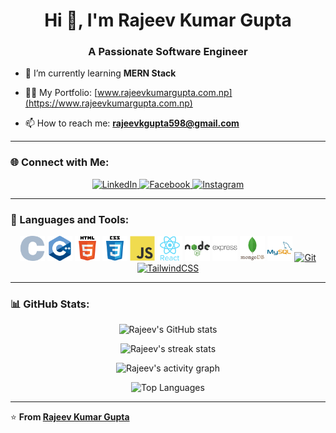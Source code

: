 <h1 align="center">Hi 👋, I'm Rajeev Kumar Gupta</h1>
<h3 align="center">A Passionate Software Engineer</h3>

- 🌱 I’m currently learning **MERN Stack**

- 👨‍💻 My Portfolio: [www.rajeevkumargupta.com.np](https://www.rajeevkumargupta.com.np)

- 📫 How to reach me: **rajeevkgupta598@gmail.com**

---

### 🌐 Connect with Me:
<p align="center">
  <a href="https://www.linkedin.com/in/rajeevgupta995/" target="_blank">
    <img src="https://raw.githubusercontent.com/rahuldkjain/github-profile-readme-generator/master/src/images/icons/Social/linked-in-alt.svg" alt="LinkedIn" height="40" width="50" />
  </a>
  <a href="https://www.facebook.com/share/17kgwvabrx/" target="_blank">
    <img src="https://raw.githubusercontent.com/rahuldkjain/github-profile-readme-generator/master/src/images/icons/Social/facebook.svg" alt="Facebook" height="40" width="50" />
  </a>
  <a href="https://www.instagram.com/im_rajeevgupta" target="_blank">
    <img src="https://raw.githubusercontent.com/rahuldkjain/github-profile-readme-generator/master/src/images/icons/Social/instagram.svg" alt="Instagram" height="40" width="50" />
  </a>
</p>

---

### 🧰 Languages and Tools:
<p align="center">
  <a href="https://www.cprogramming.com/" target="_blank"><img src="https://raw.githubusercontent.com/devicons/devicon/master/icons/c/c-original.svg" alt="C" width="40" height="40"/></a>
  <a href="https://www.w3schools.com/cpp/" target="_blank"><img src="https://raw.githubusercontent.com/devicons/devicon/master/icons/cplusplus/cplusplus-original.svg" alt="C++" width="40" height="40"/></a>
  <a href="https://www.w3schools.com/html/" target="_blank"><img src="https://raw.githubusercontent.com/devicons/devicon/master/icons/html5/html5-original-wordmark.svg" alt="HTML" width="40" height="40"/></a>
  <a href="https://www.w3schools.com/css/" target="_blank"><img src="https://raw.githubusercontent.com/devicons/devicon/master/icons/css3/css3-original-wordmark.svg" alt="CSS" width="40" height="40"/></a>
  <a href="https://developer.mozilla.org/en-US/docs/Web/JavaScript" target="_blank"><img src="https://raw.githubusercontent.com/devicons/devicon/master/icons/javascript/javascript-original.svg" alt="JavaScript" width="40" height="40"/></a>
  <a href="https://reactjs.org/" target="_blank"><img src="https://raw.githubusercontent.com/devicons/devicon/master/icons/react/react-original-wordmark.svg" alt="React" width="40" height="40"/></a>
  <a href="https://nodejs.org" target="_blank"><img src="https://raw.githubusercontent.com/devicons/devicon/master/icons/nodejs/nodejs-original-wordmark.svg" alt="Node.js" width="40" height="40"/></a>
  <a href="https://expressjs.com" target="_blank"><img src="https://raw.githubusercontent.com/devicons/devicon/master/icons/express/express-original-wordmark.svg" alt="Express.js" width="40" height="40"/></a>
  <a href="https://www.mongodb.com/" target="_blank"><img src="https://raw.githubusercontent.com/devicons/devicon/master/icons/mongodb/mongodb-original-wordmark.svg" alt="MongoDB" width="40" height="40"/></a>
  <a href="https://www.mysql.com/" target="_blank"><img src="https://raw.githubusercontent.com/devicons/devicon/master/icons/mysql/mysql-original-wordmark.svg" alt="MySQL" width="40" height="40"/></a>
  <a href="https://git-scm.com/" target="_blank"><img src="https://www.vectorlogo.zone/logos/git-scm/git-scm-icon.svg" alt="Git" width="40" height="40"/></a>
  <a href="https://tailwindcss.com/" target="_blank"><img src="https://www.vectorlogo.zone/logos/tailwindcss/tailwindcss-icon.svg" alt="TailwindCSS" width="40" height="40"/></a>
</p>

---

### 📊 GitHub Stats:
<p align="center">
  <img src="https://github-readme-stats.vercel.app/api?username=rajeevtechie&show_icons=true&include_all_commits=true&theme=tokyonight&cache_seconds=1" alt="Rajeev's GitHub stats" />
</p>

<p align="center">
  <img src="https://streak-stats.demolab.com?user=rajeevtechie&theme=tokyonight" alt="Rajeev's streak stats" />
</p>

<p align="center">
  <img src="https://github-readme-activity-graph.vercel.app/graph?username=rajeevtechie&theme=tokyo-night&cache_seconds=1" alt="Rajeev's activity graph" />
</p>

<p align="center">
  <img src="https://github-readme-stats.vercel.app/api/top-langs?username=rajeevtechie&layout=compact&theme=tokyonight&cache_seconds=1" alt="Top Languages" />
</p>

---

⭐️ **From [Rajeev Kumar Gupta](https://github.com/rajeevtechie)**
